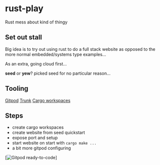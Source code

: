 # rust-play
Rust mess about kind of thingy

## Set out stall

Big idea is to try out using rust to do a full stack website as opposed to the more normal
embedded/systems type examples...

As an extra, going cloud first...

**seed** or **yew**? picked seed for no particular reason...

## Tooling

[Gitpod](https://gitpod.io/)
[Trunk](https://trunkrs.dev)
[Cargo workspaces](https://doc.rust-lang.org/book/ch14-03-cargo-workspaces.html)

## Steps

* create cargo workspaces
* create website from seed quickstart
* expose port and setup
* start website on start with `cargo make ...`
* a bit more gitpod configuring


[![Gitpod ready-to-code](https://img.shields.io/badge/Gitpod-ready--to--code-blue?logo=gitpod)]
